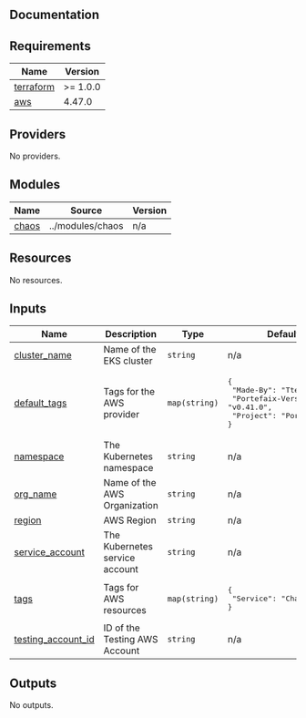 ## Documentation

<!-- BEGINNING OF PRE-COMMIT-TERRAFORM DOCS HOOK -->

## Requirements

| Name                                                                     | Version  |
| ------------------------------------------------------------------------ | -------- |
| <a name="requirement_terraform"></a> [terraform](#requirement_terraform) | >= 1.0.0 |
| <a name="requirement_aws"></a> [aws](#requirement_aws)                   | 4.47.0   |

## Providers

No providers.

## Modules

| Name                                               | Source           | Version |
| -------------------------------------------------- | ---------------- | ------- |
| <a name="module_chaos"></a> [chaos](#module_chaos) | ../modules/chaos | n/a     |

## Resources

No resources.

## Inputs

| Name                                                                                      | Description                    | Type          | Default                                                                                                       | Required |
| ----------------------------------------------------------------------------------------- | ------------------------------ | ------------- | ------------------------------------------------------------------------------------------------------------- | :------: |
| <a name="input_cluster_name"></a> [cluster\_name](#input_cluster_name)                    | Name of the EKS cluster        | `string`      | n/a                                                                                                           |   yes    |
| <a name="input_default_tags"></a> [default\_tags](#input_default_tags)                    | Tags for the AWS provider      | `map(string)` | <pre>{<br> "Made-By": "Tterraform",<br> "Portefaix-Version": "v0.41.0",<br> "Project": "Portefaix"<br>}</pre> |    no    |
| <a name="input_namespace"></a> [namespace](#input_namespace)                              | The Kubernetes namespace       | `string`      | n/a                                                                                                           |   yes    |
| <a name="input_org_name"></a> [org\_name](#input_org_name)                                | Name of the AWS Organization   | `string`      | n/a                                                                                                           |   yes    |
| <a name="input_region"></a> [region](#input_region)                                       | AWS Region                     | `string`      | n/a                                                                                                           |   yes    |
| <a name="input_service_account"></a> [service\_account](#input_service_account)           | The Kubernetes service account | `string`      | n/a                                                                                                           |   yes    |
| <a name="input_tags"></a> [tags](#input_tags)                                             | Tags for AWS resources         | `map(string)` | <pre>{<br> "Service": "Chaos"<br>}</pre>                                                                      |    no    |
| <a name="input_testing_account_id"></a> [testing\_account\_id](#input_testing_account_id) | ID of the Testing AWS Account  | `string`      | n/a                                                                                                           |   yes    |

## Outputs

No outputs.

<!-- END OF PRE-COMMIT-TERRAFORM DOCS HOOK -->
